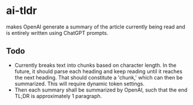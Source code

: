 # ai-tldr
makes OpenAI generate a summary of the article currently being read and is entirely written using ChatGPT prompts.

## Todo
- Currently breaks text into chunks based on character length. In the future, it should parse each heading and keep reading until it reaches the next heading. That should constitute a 'chunk,' which can then be summarized. This will require dynamic token settings. 
- Then each summary shall be summarized by OpenAI, such that the end TL;DR is approximately 1 paragraph.
